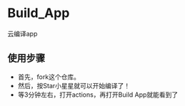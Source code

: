 # Build_App
云编译app
## 使用步骤
- 首先，fork这个仓库。
- 然后，按Star小星星就可以开始编译了！
- 等3分钟左右，打开actions，再打开Build App就能看到了


